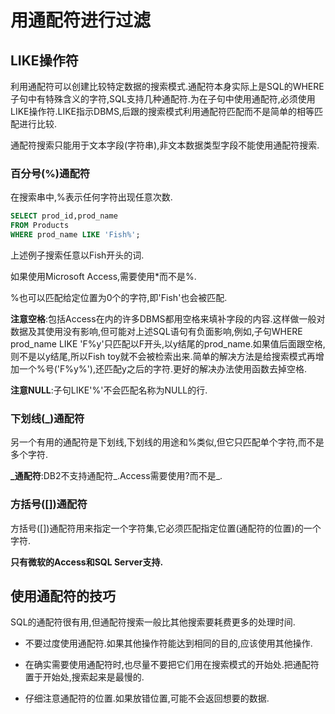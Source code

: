 # 用通配符进行过滤

## LIKE操作符

利用通配符可以创建比较特定数据的搜索模式.通配符本身实际上是SQL的WHERE子句中有特殊含义的字符,SQL支持几种通配符.为在子句中使用通配符,必须使用LIKE操作符.LIKE指示DBMS,后跟的搜索模式利用通配符匹配而不是简单的相等匹配进行比较.

通配符搜索只能用于文本字段(字符串),非文本数据类型字段不能使用通配符搜索.

### 百分号(%)通配符

在搜索串中,%表示任何字符出现任意次数.

```sql
SELECT prod_id,prod_name
FROM Products
WHERE prod_name LIKE 'Fish%';
```

上述例子搜索任意以Fish开头的词.

如果使用Microsoft Access,需要使用*而不是%.

%也可以匹配给定位置为0个的字符,即'Fish'也会被匹配.

**注意空格**:包括Access在内的许多DBMS都用空格来填补字段的内容.这样做一般对数据及其使用没有影响,但可能对上述SQL语句有负面影响,例如,子句WHERE prod_name LIKE 'F%y'只匹配以F开头,以y结尾的prod_name.如果值后面跟空格,则不是以y结尾,所以Fish toy就不会被检索出来.简单的解决方法是给搜索模式再增加一个%号('F%y%'),还匹配y之后的字符.更好的解决办法使用函数去掉空格.

**注意NULL**:子句LIKE'%'不会匹配名称为NULL的行.

### 下划线(_)通配符

另一个有用的通配符是下划线,下划线的用途和%类似,但它只匹配单个字符,而不是多个字符.

**\_通配符**:DB2不支持通配符_.Access需要使用?而不是_.

### 方括号([])通配符

方括号([])通配符用来指定一个字符集,它必须匹配指定位置(通配符的位置)的一个字符.

**只有微软的Access和SQL Server支持.**

## 使用通配符的技巧

SQL的通配符很有用,但通配符搜索一般比其他搜索要耗费更多的处理时间.

- 不要过度使用通配符.如果其他操作符能达到相同的目的,应该使用其他操作.

- 在确实需要使用通配符时,也尽量不要把它们用在搜索模式的开始处.把通配符置于开始处,搜索起来是最慢的.

- 仔细注意通配符的位置.如果放错位置,可能不会返回想要的数据.